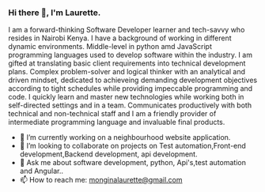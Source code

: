### Hi there 👋, I'm Laurette.

I am a forward-thinking Software Developer learner and tech-savvy who resides in Nairobi Kenya. I have a background of working in different dynamic environments. Middle-level in python amd JavaScript programming languages used to develop software within the industry. I am gifted at translating basic client requirements into technical development plans. Complex problem-solver and logical thinker with an analytical and driven mindset, dedicated to achieveing demanding development objectives according to tight schedules while providing impeccable programming and code. I quickly learn and master new technologies while working both in self-directed settings and in a team.
Communicates productively with both technical and non-technical staff and I am a friendly provider of intermediate programming language and invaluable final products.




- 🔭 I’m currently working on a neighbourhood website application.
- 👯 I’m looking to collaborate on projects on Test automation,Front-end development,Backend development, api development.
- 💬 Ask me about software development, python, Api's,test automation and Angular..
- 📫 How to reach me: monginalaurette@gmail.com

